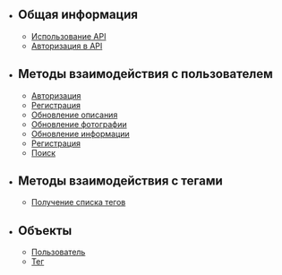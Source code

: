 - ## Общая информация
    - [Использование API](/{{route}}/{{version}}/overview)
    - [Авторизация в API](/{{route}}/{{version}}/apiauth)
- ## Методы взаимодействия с пользователем
    - [Авторизация](/{{route}}/{{version}}/methods/authorization)
    - [Регистрация](/{{route}}/{{version}}/methods/account/register)
    - [Обновление описания](/{{route}}/{{version}}/methods/account/description)
    - [Обновление фотографии](/{{route}}/{{version}}/methods/account/photo)
    - [Обновление информации](/{{route}}/{{version}}/methods/account/update)
    - [Регистрация](/{{route}}/{{version}}/methods/registration)
    - [Поиск](/{{route}}/{{version}}/methods/users/search)
- ## Методы взаимодействия с тегами
    - [Получение списка тегов](/{{route}}/{{version}}/methods/tags/get)
- ## Объекты
    - [Пользователь](/{{route}}/{{version}}/objects/user)
    - [Тег](/{{route}}/{{version}}/objects/tag)
